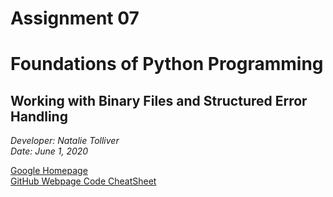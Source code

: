 # Assignment 07
# Foundations of Python Programming
## Working with Binary Files and Structured Error Handling
*Developer:  Natalie Tolliver*  
_Date:  June 1, 2020_

[Google Homepage](https://www.google.com)  
[GitHub Webpage Code CheatSheet](https://github.com/adam-p/markdown-here/wiki/Markdown-Sheatsheet)
